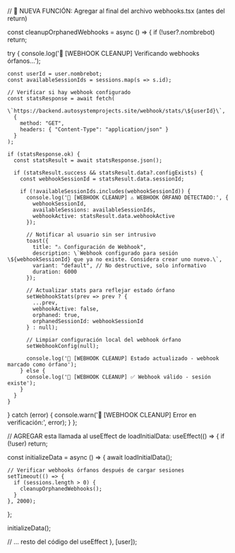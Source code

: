// 🔧 NUEVA FUNCIÓN: Agregar al final del archivo webhooks.tsx (antes del return)

const cleanupOrphanedWebhooks = async () => {
if (!user?.nombrebot) return;

try {
console.log('🧹 [WEBHOOK CLEANUP] Verificando webhooks órfanos...');

    const userId = user.nombrebot;
    const availableSessionIds = sessions.map(s => s.id);

    // Verificar si hay webhook configurado
    const statsResponse = await fetch(
      \`https://backend.autosystemprojects.site/webhook/stats/\${userId}\`,
      {
        method: "GET",
        headers: { "Content-Type": "application/json" }
      }
    );

    if (statsResponse.ok) {
      const statsResult = await statsResponse.json();

      if (statsResult.success && statsResult.data?.configExists) {
        const webhookSessionId = statsResult.data.sessionId;

        if (!availableSessionIds.includes(webhookSessionId)) {
          console.log('🧹 [WEBHOOK CLEANUP] ⚠️ WEBHOOK ÓRFANO DETECTADO:', {
            webhookSessionId,
            availableSessions: availableSessionIds,
            webhookActive: statsResult.data.webhookActive
          });

          // Notificar al usuario sin ser intrusivo
          toast({
            title: "⚠️ Configuración de Webhook",
            description: \`Webhook configurado para sesión \${webhookSessionId} que ya no existe. Considera crear uno nuevo.\`,
            variant: "default", // No destructive, solo informativo
            duration: 6000
          });

          // Actualizar stats para reflejar estado órfano
          setWebhookStats(prev => prev ? {
            ...prev,
            webhookActive: false,
            orphaned: true,
            orphanedSessionId: webhookSessionId
          } : null);

          // Limpiar configuración local del webhook órfano
          setWebhookConfig(null);

          console.log('🧹 [WEBHOOK CLEANUP] Estado actualizado - webhook marcado como órfano');
        } else {
          console.log('🧹 [WEBHOOK CLEANUP] ✅ Webhook válido - sesión existe');
        }
      }
    }

} catch (error) {
console.warn('🧹 [WEBHOOK CLEANUP] Error en verificación:', error);
}
};

// AGREGAR esta llamada al useEffect de loadInitialData:
useEffect(() => {
if (!user) return;

const initializeData = async () => {
await loadInitialData();

    // Verificar webhooks órfanos después de cargar sesiones
    setTimeout(() => {
      if (sessions.length > 0) {
        cleanupOrphanedWebhooks();
      }
    }, 2000);

};

initializeData();

// ... resto del código del useEffect
}, [user]);
